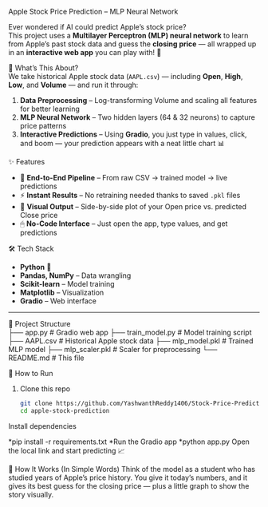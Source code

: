  Apple Stock Price Prediction – MLP Neural Network  

Ever wondered if AI could predict Apple’s stock price?  
This project uses a **Multilayer Perceptron (MLP) neural network** to learn from Apple’s past stock data and guess the **closing price** — all wrapped up in an **interactive web app** you can play with! 🚀  

📖 What’s This About?  
We take historical Apple stock data (`AAPL.csv`) — including **Open**, **High**, **Low**, and **Volume** — and run it through:  
1. **Data Preprocessing** – Log-transforming Volume and scaling all features for better learning  
2. **MLP Neural Network** – Two hidden layers (64 & 32 neurons) to capture price patterns  
3. **Interactive Predictions** – Using **Gradio**, you just type in values, click, and boom — your prediction appears with a neat little chart 📊  


✨ Features  
- 🔄 **End-to-End Pipeline** – From raw CSV → trained model → live predictions  
- ⚡ **Instant Results** – No retraining needed thanks to saved `.pkl` files  
- 🎨 **Visual Output** – Side-by-side plot of your Open price vs. predicted Close price  
- 🖱 **No-Code Interface** – Just open the app, type values, and get predictions  


🛠 Tech Stack  
- **Python** 🐍  
- **Pandas, NumPy** – Data wrangling  
- **Scikit-learn** – Model training  
- **Matplotlib** – Visualization  
- **Gradio** – Web interface  

---

 📂 Project Structure  
├── app.py # Gradio web app
├── train_model.py # Model training script
├── AAPL.csv # Historical Apple stock data
├── mlp_model.pkl # Trained MLP model
├── mlp_scaler.pkl # Scaler for preprocessing
└── README.md # This file

🚀 How to Run  
1. Clone this repo  
   ```bash
   git clone https://github.com/YashwanthReddy1406/Stock-Price-Prediction.git
   cd apple-stock-prediction
Install dependencies

*pip install -r requirements.txt
*Run the Gradio app
*python app.py
Open the local link and start predicting 📈

🧠 How It Works (In Simple Words)
Think of the model as a student who has studied years of Apple’s price history.
You give it today’s numbers, and it gives its best guess for the closing price — plus a little graph to show the story visually.
